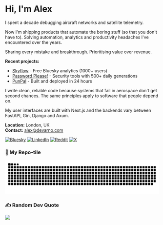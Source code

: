 # Hi, I'm Alex

I spent a decade debugging aircraft networks and satellite telemetry.

Now I'm shipping products that automate the boring stuff (so that you don't have to). Solving automation, analytics and productivity headaches I've encountered over the years.

Sharing every mistake and breakthrough. Prioritising value over revenue.

**Recent projects:**

-   [Skyflow](https://skyflow.me) - Free Bluesky analytics (1000+ users)
-   [Password Please!](https://pwplz.com) - Security tools with 500+ daily generations
-   [PunPal](https://punpal.net) - Built and deployed in 24 hours

I write clean, reliable code because systems that fail in aerospace don't get second chances. The same principles apply to software that people depend on.

My user interfaces are built with Next.js and the backends vary between FastAPI, Gin, Django and Axum.

**Location:** London, UK  
**Contact:** alex@devarno.com

[![Bluesky](https://img.shields.io/badge/bluesky-0285FF?style=for-the-badge&logo=bluesky&logoColor=%23FFFFFF)](https://bsky.app/profile/devarno.com) [![LinkedIn](https://img.shields.io/badge/LinkedIn-%230077B5.svg?logo=linkedin&logoColor=white)](https://linkedin.com/in/alessandro-arnò-630584117) [![Reddit](https://img.shields.io/badge/Reddit-%23FF4500.svg?logo=Reddit&logoColor=white)](https://reddit.com/user/Dev4rno) [![X](https://img.shields.io/badge/X-black.svg?logo=X&logoColor=white)](https://x.com/Dev4rno)

### 🐍 My Repo-tile

<picture>
  <source media="(prefers-color-scheme: dark)" srcset="https://raw.githubusercontent.com/Dev4rno/Dev4rno/output/github-snake-dark.svg" />
  <source media="(prefers-color-scheme: light)" srcset="https://raw.githubusercontent.com/Dev4rno/Dev4rno/output/github-snake.svg" />
  <img alt="github-snake" src="https://raw.githubusercontent.com/Dev4rno/Dev4rno/output/github-snake.svg" />
</picture>

### ✍️ Random Dev Quote

![](https://quotes-github-readme.vercel.app/api?type=horizontal&theme=merko)
